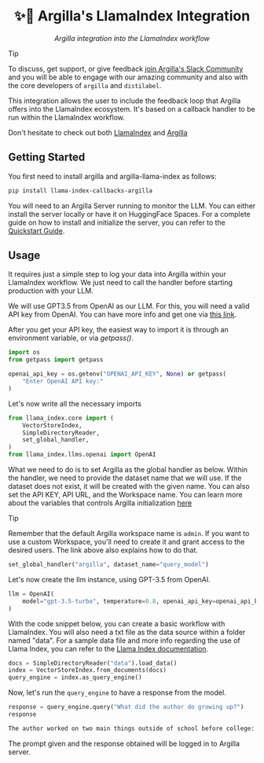 <div align="center">
  <h1>✨🦙 Argilla's LlamaIndex Integration</h1>
  <p><em> Argilla integration into the LlamaIndex workflow</em></p>
</div>

> [!TIP]
> To discuss, get support, or give feedback [join Argilla's Slack Community](https://join.slack.com/t/rubrixworkspace/shared_invite/zt-whigkyjn-a3IUJLD7gDbTZ0rKlvcJ5g) and you will be able to engage with our amazing community and also with the core developers of `argilla` and `distilabel`.

This integration allows the user to include the feedback loop that Argilla offers into the LlamaIndex ecosystem. It's based on a callback handler to be run within the LlamaIndex workflow.

Don't hesitate to check out both [LlamaIndex](https://github.com/run-llama/llama_index) and [Argilla](https://github.com/argilla-io/argilla)

## Getting Started

You first need to install argilla and argilla-llama-index as follows:

```bash
pip install llama-index-callbacks-argilla
```

You will need to an Argilla Server running to monitor the LLM. You can either install the server locally or have it on HuggingFace Spaces. For a complete guide on how to install and initialize the server, you can refer to the [Quickstart Guide](https://docs.argilla.io/en/latest/getting_started/quickstart_installation.html).

## Usage

It requires just a simple step to log your data into Argilla within your LlamaIndex workflow. We just need to call the handler before starting production with your LLM.

We will use GPT3.5 from OpenAI as our LLM. For this, you will need a valid API key from OpenAI. You can have more info and get one via [this link](https://openai.com/blog/openai-api).

After you get your API key, the easiest way to import it is through an environment variable, or via _getpass()_.

```python
import os
from getpass import getpass

openai_api_key = os.getenv("OPENAI_API_KEY", None) or getpass(
    "Enter OpenAI API key:"
)
```

Let's now write all the necessary imports

```python
from llama_index.core import (
    VectorStoreIndex,
    SimpleDirectoryReader,
    set_global_handler,
)
from llama_index.llms.openai import OpenAI
```

What we need to do is to set Argilla as the global handler as below. Within the handler, we need to provide the dataset name that we will use. If the dataset does not exist, it will be created with the given name. You can also set the API KEY, API URL, and the Workspace name. You can learn more about the variables that controls Argilla initialization [here](https://docs.argilla.io/en/latest/getting_started/installation/configurations/workspace_management.html)

> [!TIP]
> Remember that the default Argilla workspace name is `admin`. If you want to use a custom Workspace, you'll need to create it and grant access to the desired users. The link above also explains how to do that.

```python
set_global_handler("argilla", dataset_name="query_model")
```

Let's now create the llm instance, using GPT-3.5 from OpenAI.

```python
llm = OpenAI(
    model="gpt-3.5-turbo", temperature=0.8, openai_api_key=openai_api_key
)
```

With the code snippet below, you can create a basic workflow with LlamaIndex. You will also need a txt file as the data source within a folder named "data". For a sample data file and more info regarding the use of Llama Index, you can refer to the [Llama Index documentation](https://docs.llamaindex.ai/en/stable/getting_started/starter_example.html).

```python
docs = SimpleDirectoryReader("data").load_data()
index = VectorStoreIndex.from_documents(docs)
query_engine = index.as_query_engine()
```

Now, let's run the `query_engine` to have a response from the model.

```python
response = query_engine.query("What did the author do growing up?")
response
```

```bash
The author worked on two main things outside of school before college: writing and programming. They wrote short stories and tried writing programs on an IBM 1401. They later got a microcomputer, built it themselves, and started programming on it.
```

The prompt given and the response obtained will be logged in to Argilla server.
